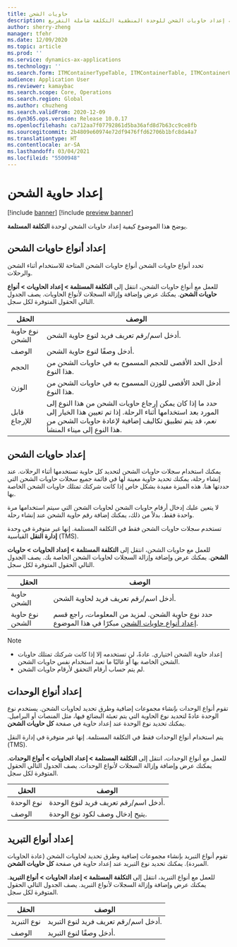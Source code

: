 ```yaml
---
title: حاويات الشحن
description: يوضح هذا الموضوع كيفية إعداد حاويات الشحن للوحدة المنطقية التكلفة شاملة التفريغ.
author: sherry-zheng
manager: tfehr
ms.date: 12/09/2020
ms.topic: article
ms.prod: ''
ms.service: dynamics-ax-applications
ms.technology: ''
ms.search.form: ITMContainerTypeTable, ITMContainerTable, ITMContainerUnitTypeTable, ITMRefrigerationTypeTable, ITMContainersListPage, ITMContainers
audience: Application User
ms.reviewer: kamaybac
ms.search.scope: Core, Operations
ms.search.region: Global
ms.author: chuzheng
ms.search.validFrom: 2020-12-09
ms.dyn365.ops.version: Release 10.0.17
ms.openlocfilehash: ca712aa7f07792861d5ba36afd8d7b63cc9ce8fb
ms.sourcegitcommit: 2b4809e60974e72df9476ffd62706b1bfc8da4a7
ms.translationtype: HT
ms.contentlocale: ar-SA
ms.lasthandoff: 03/04/2021
ms.locfileid: "5500948"
---
```

# <a name="shipping-container-setup"></a>إعداد حاوية الشحن

[!include [banner](../../includes/banner.md)]
[!include [preview banner](../includes/preview-banner.md)]

يوضح هذا الموضوع كيفية إعداد حاويات الشحن لوحدة **التكلفة المستلمة**.

## <a name="set-up-shipping-container-types"></a><a id="shipping-container-types"></a>إعداد أنواع حاويات الشحن

تحدد أنواع حاويات الشحن أنواع حاويات الشحن المتاحة للاستخدام أثناء الشحن والرحلات.

للعمل مع أنواع حاويات الشحن، انتقل إلى **التكلفة المستلمة \> إعداد الحاويات \> أنواع حاويات الشحن**. يمكنك عرض وإضافة وإزالة السجلات لأنواع الحاويات. يصف الجدول التالي الحقول المتوفرة لكل سجل.

| الحقل | الوصف |
|---|---|
| نوع حاوية الشحن | أدخل اسم/رقم تعريف فريد لنوع حاوية الشحن. |
| الوصف | أدخل وصفًا لنوع حاوية الشحن. |
| الحجم | أدخل الحد الأقصى للحجم المسموح به في حاويات الشحن من هذا النوع. |
| الوزن | أدخل الحد الأقصى للوزن المسموح به في حاويات الشحن من هذا النوع. |
| قابل للإرجاع | حدد ما إذا كان يمكن إرجاع حاويات الشحن من هذا النوع إلى المورد بعد استخدامها أثناء الرحلة. إذا تم تعيين هذا الخيار إلى *نعم*، قد يتم تطبيق تكاليف إضافية لإعادة حاويات الشحن من هذا النوع إلى ميناء المنشأ. |

## <a name="set-up-shipping-containers"></a>إعداد حاويات الشحن

يمكنك استخدام سجلات حاويات الشحن لتحديد كل حاوية تستخدمها أثناء الرحلات. عند إنشاء رحلة، يمكنك تحديد حاوية معينة لها في قائمة جميع سجلات حاويات الشحن التي حددتها هنا. هذه الميزة مفيدة بشكل خاص إذا كانت شركتك تمتلك حاويات الشحن الخاصة بها.

لا يتعين عليك إدخال أرقام حاويات الشحن لحاويات الشحن التي سيتم استخدامها مرة واحدة فقط. بدلاً من ذلك، يمكنك إضافة رقم حاوية الشحن عند إنشاء رحلة.

تستخدم سجلات حاويات الشحن فقط في التكلفة المستلمة. إنها غير متوفرة في وحدة **إدارة النقل** القياسية (TMS).

للعمل مع حاويات الشحن، انتقل إلى **التكلفة المستلمة \> إعداد الحاويات \> حاويات الشحن**. يمكنك عرض وإضافة وإزالة السجلات لحاويات الشحن الخاصة بك. يصف الجدول التالي الحقول المتوفرة لكل سجل.

| الحقل | الوصف |
|---|---|
| حاوية الشحن | أدخل اسم/رقم تعريف فريد لحاوية الشحن. |
| نوع حاوية الشحن | حدد نوع حاوية الشحن. لمزيد من المعلومات، راجع قسم [إعداد أنواع حاويات الشحن](#shipping-container-types) مبكرًا في هذا الموضوع. |

> [!NOTE]
> - إعداد حاوية الشحن اختياري. عادةً، لن تستخدمه إلا إذا كانت شركتك تمتلك حاويات الشحن الخاصة بها أو غالبًا ما تعيد استخدام نفس حاويات الشحن.
> - لم يتم حساب أرقام التحقق لأرقام حاويات الشحن.

## <a name="set-up-unit-types"></a><a name="unit-types"></a>إعداد أنواع الوحدات

تقوم أنواع الوحدات بإنشاء مجموعات إضافية وطرق تحديد لحاويات الشحن. يستخدم نوع الوحدة عادةً لتحديد نوع الحاوية التي يتم تعبئة البضائع فيها، مثل المنصات أو البراميل. يمكنك تحديد نوع الوحدة عند إعداد حاوية في صفحة **كل حاويات الشحن**.

يتم استخدام أنواع الوحدات فقط في التكلفة المستلمة. إنها غير متوفرة في إدارة النقل (TMS).

للعمل مع أنواع الوحدات، انتقل إلى **التكلفة المستلمة \> إعداد الحاويات \> أنواع الوحدات**. يمكنك عرض وإضافة وإزالة السجلات لأنواع الوحدات. يصف الجدول التالي الحقول المتوفرة لكل سجل.

| الحقل | الوصف |
|---|---|
| نوع الوحدة | أدخل اسم/رقم تعريف فريد لنوع الوحدة. |
| الوصف | يتيح إدخال وصف لكود نوع الوحدة. |

## <a name="set-up-refrigeration-types"></a><a name="refrigeration-types"></a>إعداد أنواع التبريد

تقوم أنواع التبريد بإنشاء مجموعات إضافية وطرق تحديد لحاويات الشحن (عادة الحاويات المبردة). يمكنك تحديد نوع التبريد عند إعداد حاوية في صفحة **كل حاويات الشحن**.

للعمل مع أنواع التبريد، انتقل إلى **التكلفة المستلمة \> إعداد الحاويات \> أنواع التبريد**. يمكنك عرض وإضافة وإزالة السجلات لأنواع التبريد. يصف الجدول التالي الحقول المتوفرة لكل سجل.

| الحقل | الوصف |
|---|---|
| نوع التبريد | أدخل اسم/رقم تعريف فريد لنوع التبريد. |
| الوصف | أدخل وصفًا لنوع التبريد. |
